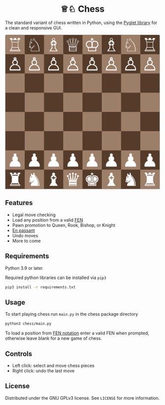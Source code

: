<h1 align="center">
  ♕♘ Chess
</h1>

The standard variant of chess written in Python, using the [Pyglet library][1] for a clean and responsive GUI.

<p align="center">
  <img src="./resources/chess_starting_position.png" />
</p>

## Features
* Legal move checking
* Load any position from a valid [FEN][2]
* Pawn promotion to Queen, Rook, Bishop, or Knight
* [En passant][3]
* Undo moves
* More to come

## Requirements
Python 3.9 or later.

Required python libraries can be installed via ``pip3``
```sh
pip3 install -r requirements.txt
```

## Usage
To start playing chess run ``main.py`` in the chess package directory
```sh
python3 chess/main.py
```
To load a position from [FEN notation][2] enter a valid FEN when prompted, otherwise leave blank for a new game of chess.

## Controls
* Left click: select and move chess pieces
* Right click: undo the last move

## License
Distributed under the GNU GPLv3 license. See ``LICENSE`` for more information.

[1]: http://pyglet.org/
[2]: https://en.wikipedia.org/wiki/Forsyth-Edwards_Notation
[3]: https://en.wikipedia.org/wiki/En_passant
